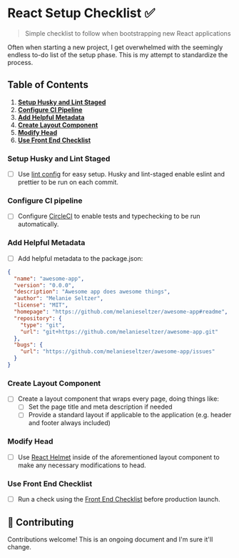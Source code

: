 # React Setup Checklist ✅

> Simple checklist to follow when bootstrapping new React applications

Often when starting a new project, I get overwhelmed with the seemingly endless to-do list of the setup phase. This is my attempt to standardize the process.

## Table of Contents

1. **[Setup Husky and Lint Staged](#setup-husky-and-lint-staged)**
2. **[Configure CI Pipeline](#configure-ci-pipeline)**
3. **[Add Helpful Metadata](#add-helpful-metadata)**
4. **[Create Layout Component](#create-layout-component)**
5. **[Modify Head](#modify-head)**
6. **[Use Front End Checklist](#use-front-end-checklist)**

### Setup Husky and Lint Staged

- [ ] Use [lint config](https://github.com/melanieseltzer/lint-config) for easy setup. Husky and lint-staged enable eslint and prettier to be run on each commit.

### Configure CI pipeline

- [ ] Configure [CircleCI](https://circleci.com) to enable tests and typechecking to be run automatically.

### Add Helpful Metadata

- [ ] Add helpful metadata to the package.json:

```json
{
  "name": "awesome-app",
  "version": "0.0.0",
  "description": "Awesome app does awesome things",
  "author": "Melanie Seltzer",
  "license": "MIT",
  "homepage": "https://github.com/melanieseltzer/awesome-app#readme",
  "repository": {
    "type": "git",
    "url": "git+https://github.com/melanieseltzer/awesome-app.git"
  },
  "bugs": {
    "url": "https://github.com/melanieseltzer/awesome-app/issues"
  }
}
```

### Create Layout Component

- [ ] Create a layout component that wraps every page, doing things like:
  - [ ] Set the page title and meta description if needed
  - [ ] Provide a standard layout if applicable to the application (e.g. header and footer always included)

### Modify Head

- [ ] Use [React Helmet](https://github.com/nfl/react-helmet) inside of the aforementioned layout component to make any necessary modifications to head.

### Use Front End Checklist

- [ ] Run a check using the [Front End Checklist](https://github.com/thedaviddias/Front-End-Checklist) before production launch.

## 🤝 Contributing

Contributions welcome! This is an ongoing document and I'm sure it'll change.
